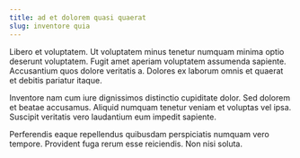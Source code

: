 ```yaml
---
title: ad et dolorem quasi quaerat
slug: inventore quia
---
```


Libero et voluptatem. Ut voluptatem minus tenetur numquam minima optio deserunt voluptatem. Fugit amet aperiam voluptatem assumenda sapiente. Accusantium quos dolore veritatis a. Dolores ex laborum omnis et quaerat et debitis pariatur itaque.

Inventore nam cum iure dignissimos distinctio cupiditate dolor. Sed dolorem et beatae accusamus. Aliquid numquam tenetur veniam et voluptas vel ipsa. Suscipit veritatis vero laudantium eum impedit sapiente.

Perferendis eaque repellendus quibusdam perspiciatis numquam vero tempore. Provident fuga rerum esse reiciendis. Non nisi soluta.
